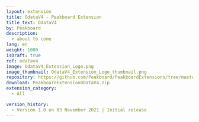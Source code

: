 ```yaml
---
layout: extension
title: OdataV4 - Peakboard Extension
title_text: OdataV4
by: Peakboard
description: 
  - about to come
lang: en
weight: 1000
isDraft: true
ref: odatav4
image: OdataV4_Extension_Logo.png
image_thumbnail: OdataV4_Extension_Logo_thumbnail.png
repository: https://github.com/Peakboard/PeakboardExtensions/tree/master/ODataV4
download: PeakboardExtensionODataV4.zip
extension_category:
  - All

version_history:
  - Version 1.0 on 03 November 2021 | Initial release
---
```

